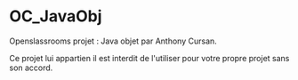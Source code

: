 # OC_JavaObj
Openslassrooms projet : Java objet par Anthony Cursan.

Ce projet lui appartien il est interdit de l'utiliser pour votre propre projet sans son accord.
